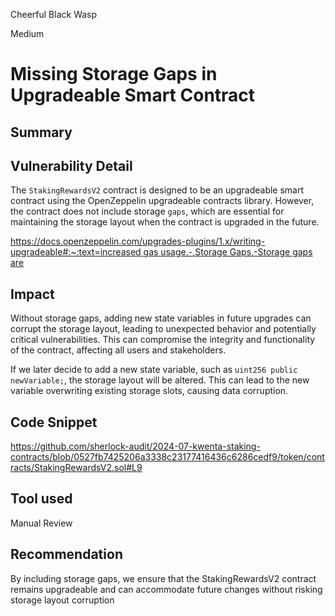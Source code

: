 Cheerful Black Wasp

Medium

# Missing Storage Gaps in Upgradeable Smart Contract

## Summary

## Vulnerability Detail

The `StakingRewardsV2` contract is designed to be an upgradeable smart contract using the OpenZeppelin upgradeable contracts library. However, the contract does not include storage `gaps`, which are essential for maintaining the storage layout when the contract is upgraded in the future.

[https://docs.openzeppelin.com/upgrades-plugins/1.x/writing-upgradeable#:~:text=increased gas usage.-,Storage Gaps,-Storage gaps are](https://docs.openzeppelin.com/upgrades-plugins/1.x/writing-upgradeable#:~:text=increased%20gas%20usage.-,Storage%20Gaps,-Storage%20gaps%20are)

## Impact

Without storage gaps, adding new state variables in future upgrades can corrupt the storage layout, leading to unexpected behavior and potentially critical vulnerabilities. This can compromise the integrity and functionality of the contract, affecting all users and stakeholders.

If we later decide to add a new state variable, such as `uint256 public newVariable;`, the storage layout will be altered. This can lead to the new variable overwriting existing storage slots, causing data corruption.

## Code Snippet

https://github.com/sherlock-audit/2024-07-kwenta-staking-contracts/blob/0527fb7425206a3338c23177416436c6286cedf9/token/contracts/StakingRewardsV2.sol#L9

## Tool used

Manual Review

## Recommendation

By including storage gaps, we ensure that the StakingRewardsV2 contract remains upgradeable and can accommodate future changes without risking storage layout corruption